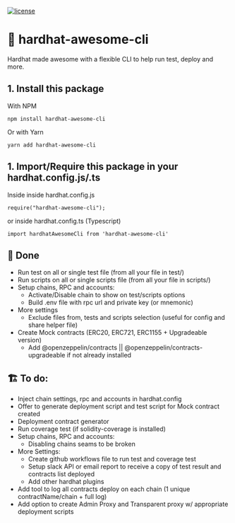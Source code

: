 [![license](https://img.shields.io/github/license/jamesisaac/react-native-background-task.svg)](https://opensource.org/licenses/MIT)

# 👷 hardhat-awesome-cli
 Hardhat made awesome with a flexible CLI to help run test, deploy and more.

## 1. Install this package
With NPM
```commandline
npm install hardhat-awesome-cli
```
Or with Yarn
```commandline
yarn add hardhat-awesome-cli
```

## 1. Import/Require this package in your hardhat.config.js/.ts

Inside inside hardhat.config.js
```
require("hardhat-awesome-cli");
```
or inside hardhat.config.ts (Typescript)
```
import hardhatAwesomeCli from 'hardhat-awesome-cli'
```

## 💪 Done
- Run test on all or single test file (from all your file in test/)
- Run scripts  on all or single scripts file (from all your file in scripts/)
- Setup chains, RPC and accounts:
    - Activate/Disable chain to show on test/scripts options
    - Build .env file with rpc url and private key (or mnemonic)
- More settings
    - Exclude files from, tests and scripts selection (useful for config and share helper file)
- Create Mock contracts (ERC20, ERC721, ERC1155 + Upgradeable version)
    - Add @openzeppelin/contracts || @openzeppelin/contracts-upgradeable if not already installed

## 🏗️ To do:
- Inject chain settings, rpc and accounts in hardhat.config
- Offer to generate deployment script and test script for Mock contract created
- Deployment contract generator
- Run coverage test (if solidity-coverage is installed)
- Setup chains, RPC and accounts:
    - Disabling chains seams to be broken
- More Settings:
    - Create github workflows file to run test and coverage test
    - Setup slack API or email report to receive a copy of test result and contracts list deployed
    - Add other hardhat plugins
- Add tool to log all contracts deploy on each chain (1 unique contractName/chain + full log)
- Add option to create Admin Proxy and Transparent proxy w/ appropriate deployment scripts
